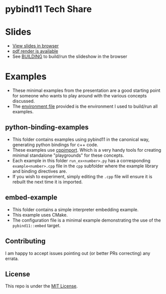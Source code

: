 # pybind11 Tech Share

# Slides
- [View slides in browser](https://amjames.github.io/pybind11-tech-share/)
- [pdf render is available](slides.pdf)
- See [BUILDING](BUILDING.md) to build/run the slideshow in the browser

# Examples
- These minimal examples from the presentation are a good starting point for someone who wants to play around with the
  various concepts discussed.
- The [environment file](conda_env.yaml) provided is the environment I used to build/run all examples.

## python-binding-examples
- This folder contains examples using pybind11 in the canonical way, generating python bindings for c++ code. 
- These examples use [cppimport](https://github.com/tbenthompson/cppimport). Which is a very handy tools for creating
  minimal standalone "playgrounds" for these concepts.
- Each example in this folder `run_ex<number>.py` has a corresponding `example<number>.cpp` file in the `cpp` subfolder
  where the example library and binding directives are.
- If you wish to experiment, simply editing the `.cpp` file will ensure it is rebuilt the next time it is imported. 

## embed-example
- This folder contains a simple interpreter embedding example. 
- This example uses CMake. 
- The configuration file is a minimal example demonstrating the use of the `pybind11::embed` target.


## Contributing
I am happy to accept issues pointing out (or better PRs correcting) any errata. 

## License
This repo is under the [MIT License](LICENSE).
